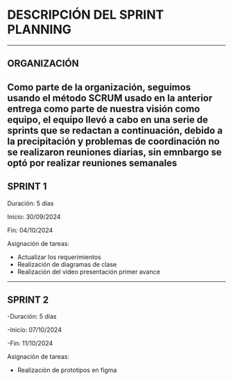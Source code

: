 # DESCRIPCIÓN DEL SPRINT PLANNING
---
## ORGANIZACIÓN
Como parte de la organización, seguimos usando el método SCRUM usado en la anterior entrega como parte de nuestra visión como equipo, el equipo llevó a cabo en una serie de sprints que se redactan a continuación, debido a la precipitación y problemas de coordinación no se realizaron reuniones diarias, sin emnbargo se optó por realizar reuniones semanales
---
## SPRINT 1
Duración: 5 días

Inicio: 30/09/2024

Fin: 04/10/2024

Asignación de tareas:
- Actualizar los requerimientos
- Realización de diagramas de clase
- Realización del video presentación primer avance
---
## SPRINT 2
-Duración: 5 días

-Inicio: 07/10/2024

-Fin: 11/10/2024

Asignación de tareas:
- Realización de prototipos en figma

